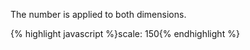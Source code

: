 <p class="b30" markdown="1">
The number is applied to both dimensions.
</p>
{% highlight javascript %}scale: 150{% endhighlight %}